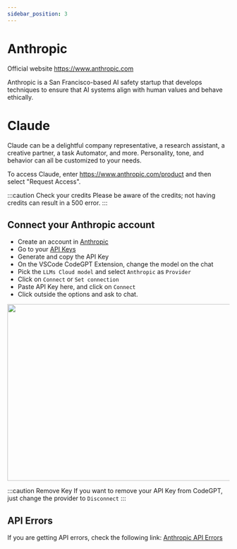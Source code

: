 ```yaml
---
sidebar_position: 3
---
```


# Anthropic
Official website https://www.anthropic.com

Anthropic is a San Francisco-based AI safety startup that develops techniques to ensure that AI systems align with human values and behave ethically.

# Claude
Claude can be a delightful company representative, a research assistant, a creative partner, a task Automator, and more. Personality, tone, and behavior can all be customized to your needs.

To access Claude, enter https://www.anthropic.com/product and then select "Request Access". 

:::caution Check your credits
Please be aware of the credits; not having credits can result in a 500 error.
:::

## Connect your Anthropic account
- Create an account in [Anthropic](https://console.anthropic.com/)
- Go to your [API Keys](https://console.anthropic.com/settings/keys)
- Generate and copy the API Key
- On the VSCode CodeGPT Extension, change the model on the chat
- Pick the `LLMs Cloud model` and select `Anthropic` as `Provider`
- Click on `Connect` or `Set connection` 
- Paste API Key here, and click on `Connect`
- Click outside the options and ask to chat.

<p align="center"><img width="550" height="400" src="https://github.com/user-attachments/assets/b3a24d4c-242d-4b7d-bbf4-8c62bd8e436f"/></p>


:::caution Remove Key
If you want to remove your API Key from CodeGPT, just change the provider to `Disconnect`
:::

## API Errors
If you are getting API errors, check the following link: [Anthropic API Errors](https://docs.anthropic.com/claude/reference/errors-and-rate-limits)
